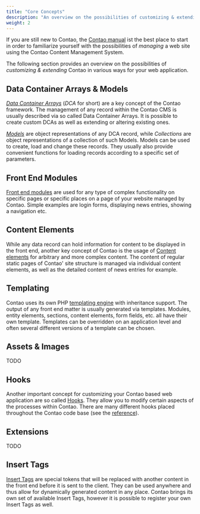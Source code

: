 ```yaml
---
title: "Core Concepts"
description: "An overview on the possibilities of customizing & extending Contao."
weight: 2
---
```



If you are still new to Contao, the [Contao manual][3] ist the best place to start
in order to familiarize yourself with the possibilities of _managing_ a web site 
using the Contao Content Management System.

The following section provides an overview on the possibilities of _customizing
& extending_ Contao in various ways for your web application.


## Data Container Arrays & Models

[_Data Container Arrays_][4] (_DCA_ for short) are a key concept of the Contao framework.
The management of any record within the Contao CMS is usually described via so called 
Data Container Arrays. It is possible to create custom DCAs as well as extending 
or altering existing ones.

[_Models_][6] are object representations of any DCA record, while _Collections_ 
are object representations of a collection of such Models. Models can be used to 
create, load and change these records. They usually also provide convenient functions 
for loading records according to a specific set of parameters.


## Front End Modules

[Front end modules][5] are used for any type of complex functionality on specific
pages or specific places on a page of your website managed by Contao. Simple examples
are login forms, displaying news entries, showing a navigation etc.


## Content Elements

While any data record can hold information for content to be displayed in the front
end, another key concept of Contao is the usage of [Content elements][7] for arbitrary
and more complex content. The content of regular static pages of Contao' site structure
is managed via individual content elements, as well as the detailed content of news
entries for example.


## Templating

Contao uses its own PHP [templating engine][8] with inheritance support. The output 
of any front end matter is usually generated via templates. Modules, entity elements,
sections, content elements, form fields, etc. all have their own template. Templates
can be overridden on an application level and often several different versions of
a template can be chosen.


## Assets & Images

TODO


## Hooks

Another important concept for customizing your Contao based web application are
so called [Hooks][9]. They allow you to modify certain aspects of the processes
within Contao. There are many different hooks placed throughout the Contao code 
base (see the [reference][10]).


## Extensions

TODO


## Insert Tags

[Insert Tags][11] are special tokens that will be replaced with another content 
in the front end before it is sent to the client. They can be used anywhere and 
thus allow for dynamically generated content in any place. Contao brings its own 
set of available Insert Tags, however it is possible to register your own Insert
Tags as well.


[3]: TODO
[4]: /framework/dca/
[5]: TODO
[6]: /framework/models/
[7]: TODO
[8]: /framework/templates/
[9]: /framework/hooks/
[10]: /reference/hooks/
[11]: /framework/insert-tags/

